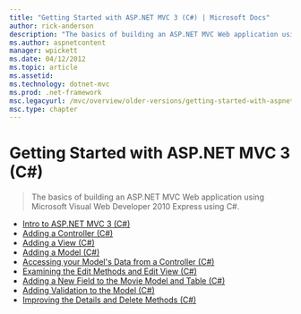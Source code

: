 ```yaml
---
title: "Getting Started with ASP.NET MVC 3 (C#) | Microsoft Docs"
author: rick-anderson
description: "The basics of building an ASP.NET MVC Web application using Microsoft Visual Web Developer 2010 Express using C#."
ms.author: aspnetcontent
manager: wpickett
ms.date: 04/12/2012
ms.topic: article
ms.assetid: 
ms.technology: dotnet-mvc
ms.prod: .net-framework
msc.legacyurl: /mvc/overview/older-versions/getting-started-with-aspnet-mvc3/cs
msc.type: chapter
---
```

Getting Started with ASP.NET MVC 3 (C#)
====================
> The basics of building an ASP.NET MVC Web application using Microsoft Visual Web Developer 2010 Express using C#.


- [Intro to ASP.NET MVC 3 (C#)](intro-to-aspnet-mvc-3.md)
- [Adding a Controller (C#)](adding-a-controller.md)
- [Adding a View (C#)](adding-a-view.md)
- [Adding a Model (C#)](adding-a-model.md)
- [Accessing your Model's Data from a Controller (C#)](accessing-your-models-data-from-a-controller.md)
- [Examining the Edit Methods and Edit View (C#)](examining-the-edit-methods-and-edit-view.md)
- [Adding a New Field to the Movie Model and Table (C#)](adding-a-new-field.md)
- [Adding Validation to the Model (C#)](adding-validation-to-the-model.md)
- [Improving the Details and Delete Methods (C#)](improving-the-details-and-delete-methods.md)